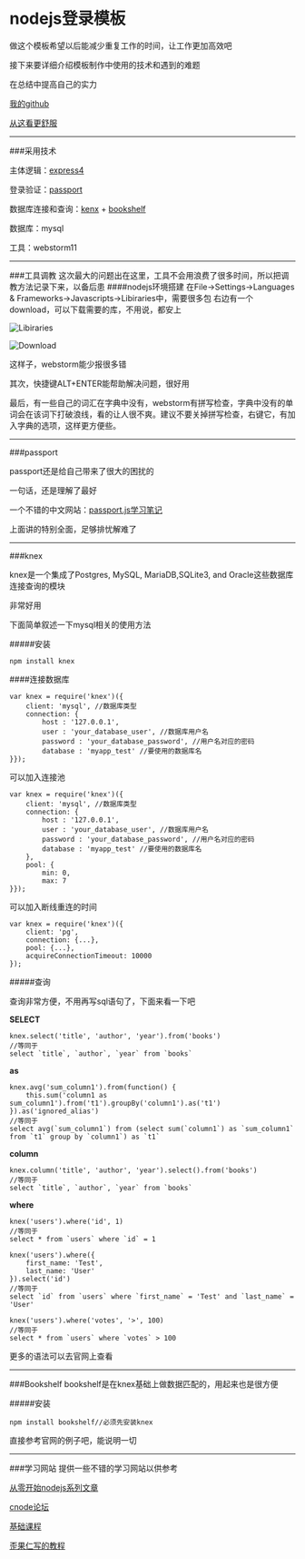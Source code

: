 nodejs登录模板
=============

做这个模板希望以后能减少重复工作的时间，让工作更加高效吧

接下来要详细介绍模板制作中使用的技术和遇到的难题

在总结中提高自己的实力

[我的github](https://github.com/fghpdf)

[从这看更舒服](http://www.jianshu.com/p/c7deec5f68d8)

---

###采用技术

主体逻辑：[express4](http://expressjs.com/)

登录验证：[passport](http://passportjs.org/)

数据库连接和查询：[kenx](http://knexjs.org/) + [bookshelf](http://bookshelfjs.org/)

数据库：mysql

工具：webstorm11

---

###工具调教
这次最大的问题出在这里，工具不会用浪费了很多时间，所以把调教方法记录下来，以备后患
####nodejs环境搭建
在File->Settings->Languages & Frameworks->Javascripts->Libiraries中，需要很多包
右边有一个download，可以下载需要的库，不用说，都安上

![Libiraries](http://upload-images.jianshu.io/upload_images/187240-555654bb8d38618c.png?imageMogr2/auto-orient/strip%7CimageView2/2/w/1240)

![Download](http://upload-images.jianshu.io/upload_images/187240-26ffc2d564be91bf.png?imageMogr2/auto-orient/strip%7CimageView2/2/w/1240)

这样子，webstorm能少报很多错

其次，快捷键ALT+ENTER能帮助解决问题，很好用

最后，有一些自己的词汇在字典中没有，webstorm有拼写检查，字典中没有的单词会在该词下打破浪线，看的让人很不爽。建议不要关掉拼写检查，右键它，有加入字典的选项，这样更方便些。

---

###passport

passport还是给自己带来了很大的困扰的

一句话，还是理解了最好

一个不错的中文网站：[passport.js学习笔记](http://idlelife.org/archives/808)

上面讲的特别全面，足够排忧解难了


---

###knex

knex是一个集成了Postgres, MySQL, MariaDB,SQLite3, and Oracle这些数据库连接查询的模块

非常好用

下面简单叙述一下mysql相关的使用方法

#####安装
```
npm install knex
```
####连接数据库
```
var knex = require('knex')({ 
    client: 'mysql', //数据库类型
    connection: { 
        host : '127.0.0.1', 
        user : 'your_database_user', //数据库用户名
        password : 'your_database_password', //用户名对应的密码
        database : 'myapp_test' //要使用的数据库名
}});
```
可以加入连接池
```
var knex = require('knex')({ 
    client: 'mysql', //数据库类型
    connection: { 
        host : '127.0.0.1', 
        user : 'your_database_user', //数据库用户名
        password : 'your_database_password', //用户名对应的密码
        database : 'myapp_test' //要使用的数据库名
    }, 
    pool: { 
        min: 0, 
        max: 7 
}});
```
可以加入断线重连的时间
```
var knex = require('knex')({ 
    client: 'pg', 
    connection: {...}, 
    pool: {...}, 
    acquireConnectionTimeout: 10000 
});
```
#####查询

查询非常方便，不用再写sql语句了，下面来看一下吧

**SELECT**
```
knex.select('title', 'author', 'year').from('books')
//等同于
select `title`, `author`, `year` from `books`
```
**as**
```
knex.avg('sum_column1').from(function() { 
    this.sum('column1 as sum_column1').from('t1').groupBy('column1').as('t1')
}).as('ignored_alias')
//等同于
select avg(`sum_column1`) from (select sum(`column1`) as `sum_column1` from `t1` group by `column1`) as `t1`
```
**column**
```
knex.column('title', 'author', 'year').select().from('books')
//等同于
select `title`, `author`, `year` from `books`
```
**where**
```
knex('users').where('id', 1)
//等同于
select * from `users` where `id` = 1

knex('users').where({ 
    first_name: 'Test', 
    last_name: 'User'
}).select('id')
//等同于
select `id` from `users` where `first_name` = 'Test' and `last_name` = 'User'

knex('users').where('votes', '>', 100)
//等同于
select * from `users` where `votes` > 100
```

更多的语法可以去官网上查看


---

###Bookshelf
bookshelf是在knex基础上做数据匹配的，用起来也是很方便

#####安装
```
npm install bookshelf//必须先安装knex
```

直接参考官网的例子吧，能说明一切


---
###学习网站
提供一些不错的学习网站以供参考

[从零开始nodejs系列文章](http://blog.fens.me/series-nodejs/)

[cnode论坛](https://cnodejs.org/)

[基础课程](http://www.hubwiz.com/course/?type=nodes)

[歪果仁写的教程](http://yifeed.com/passportjs-mysql-expressjs-authentication.html)
